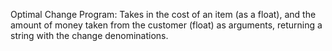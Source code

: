 Optimal Change Program: Takes in the cost of an item (as a float), and the amount of money taken from the customer (float) as arguments, returning a string with the change denominations. 